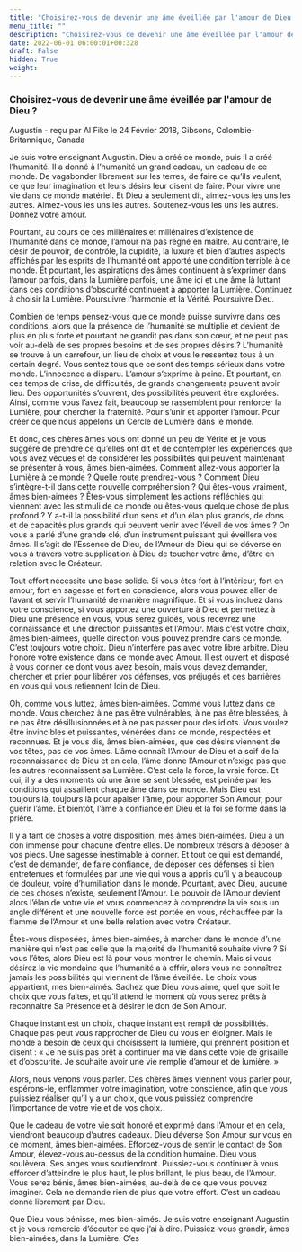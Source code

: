 ```yaml
---
title: "Choisirez-vous de devenir une âme éveillée par l'amour de Dieu ?"
menu_title: ""
description: "Choisirez-vous de devenir une âme éveillée par l'amour de Dieu ?"
date: 2022-06-01 06:00:01+00:328
draft: False
hidden: True
weight:
---
```

### Choisirez-vous de devenir une âme éveillée par l'amour de Dieu ?

Augustin - reçu par Al Fike le 24 Février 2018, Gibsons, Colombie-Britannique, Canada

Je suis votre enseignant Augustin. Dieu a créé ce monde, puis il a créé l’humanité. Il a donné à l’humanité un grand cadeau, un cadeau de ce monde. De vagabonder librement sur les terres, de faire ce qu’ils veulent, ce que leur imagination et leurs désirs leur disent de faire. Pour vivre une vie dans ce monde matériel. Et Dieu a seulement dit, aimez-vous les uns les autres. Aimez-vous les uns les autres. Soutenez-vous les uns les autres. Donnez votre amour.

Pourtant, au cours de ces millénaires et millénaires d’existence de l’humanité dans ce monde, l’amour n’a pas régné en maître. Au contraire, le désir de pouvoir, de contrôle, la cupidité, la luxure et bien d’autres aspects affichés par les esprits de l’humanité ont apporté une condition terrible à ce monde. Et pourtant, les aspirations des âmes continuent à s’exprimer dans l’amour parfois, dans la Lumière parfois, une âme ici et une âme là luttant dans ces conditions d’obscurité continuent à apporter la Lumière. Continuez à choisir la Lumière. Poursuivre l’harmonie et la Vérité. Poursuivre Dieu.

Combien de temps pensez-vous que ce monde puisse survivre dans ces conditions, alors que la présence de l’humanité se multiplie et devient de plus en plus forte et pourtant ne grandit pas dans son cœur, et ne peut pas voir au-delà de ses propres besoins et de ses propres désirs ? L’humanité se trouve à un carrefour, un lieu de choix et vous le ressentez tous à un certain degré. Vous sentez tous que ce sont des temps sérieux dans votre monde. L’innocence a disparu. L’amour s’exprime à peine. Et pourtant, en ces temps de crise, de difficultés, de grands changements peuvent avoir lieu. Des opportunités s’ouvrent, des possibilités peuvent être explorées. Ainsi, comme vous l’avez fait, beaucoup se rassemblent pour renforcer la Lumière, pour chercher la fraternité. Pour s’unir et apporter l’amour. Pour créer ce que nous appelons un Cercle de Lumière dans le monde.

Et donc, ces chères âmes vous ont donné un peu de Vérité et je vous suggère de prendre ce qu’elles ont dit et de contempler les expériences que vous avez vécues et de considérer les possibilités qui peuvent maintenant se présenter à vous, âmes bien-aimées. Comment allez-vous apporter la Lumière à ce monde ? Quelle route prendrez-vous ? Comment Dieu s’intègre-t-il dans cette nouvelle compréhension ? Qui êtes-vous vraiment, âmes bien-aimées ? Êtes-vous simplement les actions réfléchies qui viennent avec les stimuli de ce monde ou êtes-vous quelque chose de plus profond ? Y a-t-il la possibilité d’un sens et d’un élan plus grands, de dons et de capacités plus grands qui peuvent venir avec l’éveil de vos âmes ? On vous a parlé d’une grande clé, d’un instrument puissant qui éveillera vos âmes. Il s’agit de l’Essence de Dieu, de l’Amour de Dieu qui se déverse en vous à travers votre supplication à Dieu de toucher votre âme, d’être en relation avec le Créateur.

Tout effort nécessite une base solide. Si vous êtes fort à l’intérieur, fort en amour, fort en sagesse et fort en conscience, alors vous pouvez aller de l’avant et servir l’humanité de manière magnifique. Et si vous incluez dans votre conscience, si vous apportez une ouverture à Dieu et permettez à Dieu une présence en vous, vous serez guidés, vous recevrez une connaissance et une direction puissantes et l’Amour. Mais c’est votre choix, âmes bien-aimées, quelle direction vous pouvez prendre dans ce monde. C’est toujours votre choix. Dieu n’interfère pas avec votre libre arbitre. Dieu honore votre existence dans ce monde avec Amour. Il est ouvert et disposé à vous donner ce dont vous avez besoin, mais vous devez demander, chercher et prier pour libérer vos défenses, vos préjugés et ces barrières en vous qui vous retiennent loin de Dieu.

Oh, comme vous luttez, âmes bien-aimées. Comme vous luttez dans ce monde. Vous cherchez à ne pas être vulnérables, à ne pas être blessées, à ne pas être désillusionnées et à ne pas passer pour des idiots. Vous voulez être invincibles et puissantes, vénérées dans ce monde, respectées et reconnues. Et je vous dis, âmes bien-aimées, que ces désirs viennent de vos têtes, pas de vos âmes. L’âme connaît l’Amour de Dieu et a soif de la reconnaissance de Dieu et en cela, l’âme donne l’Amour et n’exige pas que les autres reconnaissent sa Lumière. C’est cela la force, la vraie force. Et oui, il y a des moments où une âme se sent blessée, est peinée par les conditions qui assaillent chaque âme dans ce monde. Mais Dieu est toujours là, toujours là pour apaiser l’âme, pour apporter Son Amour, pour guérir l’âme. Et bientôt, l’âme a confiance en Dieu et la foi se forme dans la prière.

Il y a tant de choses à votre disposition, mes âmes bien-aimées. Dieu a un don immense pour chacune d’entre elles. De nombreux trésors à déposer à vos pieds. Une sagesse inestimable à donner. Et tout ce qui est demandé, c’est de demander, de faire confiance, de déposer ces défenses si bien entretenues et formulées par une vie qui vous a appris qu’il y a beaucoup de douleur, voire d’humiliation dans le monde. Pourtant, avec Dieu, aucune de ces choses n’existe, seulement l’Amour. Le pouvoir de l’Amour devient alors l’élan de votre vie et vous commencez à comprendre la vie sous un angle différent et une nouvelle force est portée en vous, réchauffée par la flamme de l’Amour et une belle relation avec votre Créateur.

Êtes-vous disposées, âmes bien-aimées, à marcher dans le monde d’une manière qui n’est pas celle que la majorité de l’humanité souhaite vivre ? Si vous l’êtes, alors Dieu est là pour vous montrer le chemin. Mais si vous désirez la vie mondaine que l’humanité a à offrir, alors vous ne connaîtrez jamais les possibilités qui viennent de l’âme éveillée. Le choix vous appartient, mes bien-aimés. Sachez que Dieu vous aime, quel que soit le choix que vous faites, et qu’il attend le moment où vous serez prêts à reconnaître Sa Présence et à désirer le don de Son Amour.

Chaque instant est un choix, chaque instant est rempli de possibilités. Chaque pas peut vous rapprocher de Dieu ou vous en éloigner. Mais le monde a besoin de ceux qui choisissent la lumière, qui prennent position et disent : « Je ne suis pas prêt à continuer ma vie dans cette voie de grisaille et d’obscurité. Je souhaite avoir une vie remplie d’amour et de lumière. »

Alors, nous venons vous parler. Ces chères âmes viennent vous parler pour, espérons-le, enflammer votre imagination, votre conscience, afin que vous puissiez réaliser qu’il y a un choix, que vous puissiez comprendre l’importance de votre vie et de vos choix.

Que le cadeau de votre vie soit honoré et exprimé dans l’Amour et en cela, viendront beaucoup d’autres cadeaux. Dieu déverse Son Amour sur vous en ce moment, âmes bien-aimées. Efforcez-vous de sentir le contact de Son Amour, élevez-vous au-dessus de la condition humaine. Dieu vous soulèvera. Ses anges vous soutiendront. Puissiez-vous continuer à vous efforcer d’atteindre le plus haut, le plus brillant, le plus beau, de l’Amour. Vous serez bénis, âmes bien-aimées, au-delà de ce que vous pouvez imaginer. Cela ne demande rien de plus que votre effort. C’est un cadeau donné librement par Dieu.

Que Dieu vous bénisse, mes bien-aimés. Je suis votre enseignant Augustin et je vous remercie d’écouter ce que j’ai à dire. Puissiez-vous grandir, âmes bien-aimées, dans la Lumière. C’es




